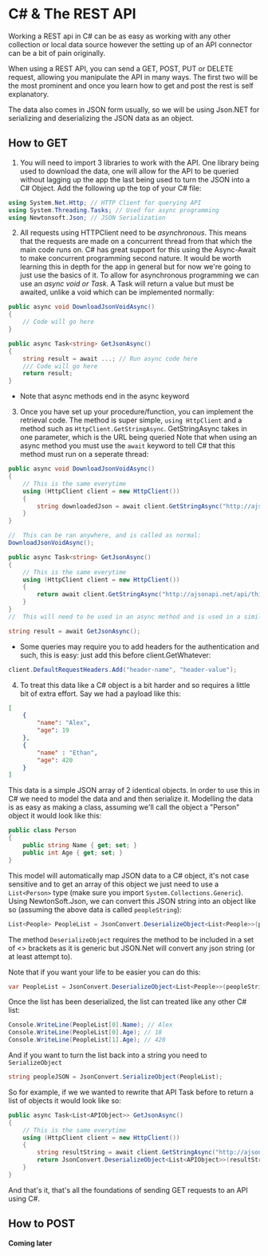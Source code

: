 # C\# & The REST API

Working a REST api in C# can be as easy as working with any other
collection or local data source however the setting up of an API connector can be a bit of pain originally.

When using a REST API, you can send a GET, POST, PUT or DELETE request, allowing you manipulate the API in many ways. 
The first two will be the most prominent and once you learn how to
get and post the rest is self explanatory.

The data also comes in JSON form usually, so we will be using
Json.NET for serializing and deserializing the JSON data as an object.

## How to GET 

1. You will need to import 3 libraries to work with the API. One
library being used to download the data, one will allow
for the API to be queried without lagging up the app
the last being used to turn the JSON into a C# Object. Add the following up the top of your C# file:

```csharp
using System.Net.Http; // HTTP Client for querying API
using System.Threading.Tasks; // Used for async programming
using Newtonsoft.Json; // JSON Serialization
```

2. All requests using HTTPClient need to be *asynchronous*. This 
means that the requests are made on a concurrent thread from 
that which the main code runs on. C# has great support for this
using the Async-Await to make concurrent programming second nature.
It would be worth learning this in depth for the app in general
but for now we're going to just use the basics of it. To allow for asynchronous programming we can use an *async void or Task*.
A Task will return a value but must be awaited, unlike a void which can be implemented normally:

```csharp
public async void DownloadJsonVoidAsync()
{
    // Code will go here
}

public async Task<string> GetJsonAsync()
{
    string result = await ...; // Run async code here
    /// Code will go here
    return result;
}
```
- Note that async methods end in the async keyword

3. Once you have set up your procedure/function, you can implement the retrieval code. The method is super simple, `using HttpClient` and a method such as `HttpClient.GetStringAsync`. GetStringAsync takes in one parameter, which is the URL being queried Note that when using an async method you must use the `await` keyword to tell C# that this method must run on a seperate thread:

```csharp
public async void DownloadJsonVoidAsync()
{
    // This is the same everytime
    using (HttpClient client = new HttpClient())
    {
        string downloadedJson = await client.GetStringAsync("http://ajsonapi.net/api/thing");
    }
}

//  This can be ran anywhere, and is called as normal:
DownloadJsonVoidAsync();

public async Task<string> GetJsonAsync()
{
    // This is the same everytime
    using (HttpClient client = new HttpClient())
    {
        return await client.GetStringAsync("http://ajsonapi.net/api/thing");
    }
}
//  This will need to be used in an async method and is used in a similar way:

string result = await GetJsonAsync();
```

- Some queries may require you to add headers for the authentication and such, this is easy: just add this before client.GetWhatever:
```csharp
client.DefaultRequestHeaders.Add("header-name", "header-value");
```

4. To treat this data like a C# object is a bit harder and so requires a little bit of extra effort. Say we had a payload like this:

```json
[
    {
        "name": "Alex",
        "age": 19
    },
    {
        "name" : "Ethan",
        "age": 420
    }
]
```

This data is a simple JSON array of 2 identical objects.
In order to use this in C# we need to model the data and
and then serialize it. Modelling the data is as easy as making a class, assuming we'll call the object
a "Person" object it would look like this:

```csharp
public class Person
{
    public string Name { get; set; }
    public int Age { get; set; }
}
```
This model will automatically map JSON data to a C# object,
it's not case sensitive and to get an array of this object
we just need to use a `List<Person>` type (make sure you import `System.Collections.Generic`). Using NewtonSoft.Json, we can convert this JSON string into an object like so (assuming the above data is called `peopleString`):

```csharp
List<People> PeopleList = JsonConvert.DeserializeObject<List<People>>(peopleString);
```

The method `DeserializeObject` requires the method to be included in a set of <> brackets as it is generic but JSON.Net will convert any json string (or at least attempt to).

Note that if you want your life to be easier you can do this:

```csharp
var PeopleList = JsonConvert.DeserializeObject<List<People>>(peopleString);
```

Once the list has been deserialized, the list can treated like any other C# list:

```csharp
Console.WriteLine(PeopleList[0].Name); // Alex
Console.WriteLine(PeopleList[0].Age); // 18
Console.WriteLine(PeopleList[1].Age); // 420
```

And if you want to turn the list back into a string you need to `SerializeObject`

```csharp
string peopleJSON = JsonConvert.SerializeObject(PeopleList);
```

So for example, if we we wanted to rewrite that API Task before to return a list of objects it would look like so:

```csharp
public async Task<List<APIObject>> GetJsonAsync()
{
    // This is the same everytime
    using (HttpClient client = new HttpClient())
    {
        string resultString = await client.GetStringAsync("http://ajsonapi.net/api/thing");
        return JsonConvert.DeserializeObject<List<APIObject>>(resultString);
    }
}
```

And that's it, that's all the foundations of sending GET requests to an API using C#.


## How to POST 

**Coming later** 
